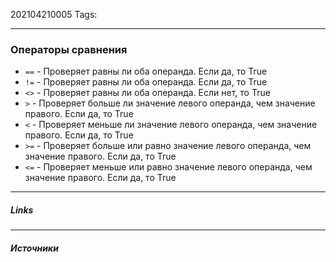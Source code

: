 202104210005
Tags:
___
### Операторы сравнения
- `==` - Проверяет равны ли оба операнда. Если да, то True 
- `!=` - Проверяет равны ли оба операнда. Если да, то True 
- `<>` - Проверяет равны ли оба операнда. Если нет, то True
- `>` - Проверяет больше ли значение левого операнда, чем значение правого. Если да, то True
- `<` - Проверяет меньше ли значение левого операнда, чем значение правого. Если да, то True
- `>=` - Проверяет больше или равно значение левого операнда, чем значение правого. Если да, то True
- `<=` - Проверяет меньше или равно значение левого операнда, чем значение правого. Если да, то True

___
##### Links


---
##### Источники

